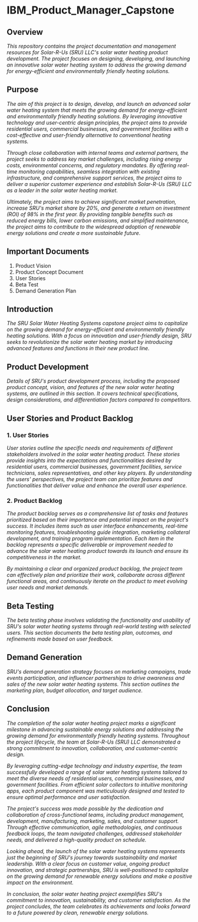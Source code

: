 # IBM_Product_Manager_Capstone

## Overview
*This repository contains the project documentation and management resources for Solar-R-Us (SRU) LLC's solar water heating product development. The project focuses on designing, developing, and launching an innovative solar water heating system to address the growing demand for energy-efficient and environmentally friendly heating solutions.*

## Purpose
*The aim of this project is to design, develop, and launch an advanced solar water heating system that meets the growing demand for energy-efficient and environmentally friendly heating solutions. By leveraging innovative technology and user-centric design principles, the project aims to provide residential users, commercial businesses, and government facilities with a cost-effective and user-friendly alternative to conventional heating systems.*

*Through close collaboration with internal teams and external partners, the project seeks to address key market challenges, including rising energy costs, environmental concerns, and regulatory mandates. By offering real-time monitoring capabilities, seamless integration with existing infrastructure, and comprehensive support services, the project aims to deliver a superior customer experience and establish Solar-R-Us (SRU) LLC as a leader in the solar water heating market.*

*Ultimately, the project aims to achieve significant market penetration, increase SRU's market share by 20%, and generate a return on investment (ROI) of 98% in the first year. By providing tangible benefits such as reduced energy bills, lower carbon emissions, and simplified maintenance, the project aims to contribute to the widespread adoption of renewable energy solutions and create a more sustainable future.*

## Important Documents
1. Product Vision
2. Product Concept Document
3. User Stories
4. Beta Test
5. Demand Generation Plan

## Introduction
*The SRU Solar Water Heating Systems capstone project aims to capitalize on the growing demand for energy-efficient and environmentally friendly heating solutions. With a focus on innovation and user-friendly design, SRU seeks to revolutionize the solar water heating market by introducing advanced features and functions in their new product line.*

## Product Development
*Details of SRU's product development process, including the proposed product concept, vision, and features of the new solar water heating systems, are outlined in this section. It covers technical specifications, design considerations, and differentiation factors compared to competitors.*

## User Stories and Product Backlog
### 1. User Stories
*User stories outline the specific needs and requirements of different stakeholders involved in the solar water heating product. These stories provide insights into the expectations and functionalities desired by residential users, commercial businesses, government facilities, service technicians, sales representatives, and other key players. By understanding the users' perspectives, the project team can prioritize features and functionalities that deliver value and enhance the overall user experience.*

### 2. Product Backlog
*The product backlog serves as a comprehensive list of tasks and features prioritized based on their importance and potential impact on the project's success. It includes items such as user interface enhancements, real-time monitoring features, troubleshooting guide integration, marketing collateral development, and training program implementation. Each item in the backlog represents a specific deliverable or improvement needed to advance the solar water heating product towards its launch and ensure its competitiveness in the market.*

*By maintaining a clear and organized product backlog, the project team can effectively plan and prioritize their work, collaborate across different functional areas, and continuously iterate on the product to meet evolving user needs and market demands.*

## Beta Testing
*The beta testing phase involves validating the functionality and usability of SRU's solar water heating systems through real-world testing with selected users. This section documents the beta testing plan, outcomes, and refinements made based on user feedback.*

## Demand Generation
*SRU's demand generation strategy focuses on marketing campaigns, trade events participation, and influencer partnerships to drive awareness and sales of the new solar water heating systems. This section outlines the marketing plan, budget allocation, and target audience.*

## Conclusion
*The completion of the solar water heating project marks a significant milestone in advancing sustainable energy solutions and addressing the growing demand for environmentally friendly heating systems. Throughout the project lifecycle, the team at Solar-R-Us (SRU) LLC demonstrated a strong commitment to innovation, collaboration, and customer-centric design.*

*By leveraging cutting-edge technology and industry expertise, the team successfully developed a range of solar water heating systems tailored to meet the diverse needs of residential users, commercial businesses, and government facilities. From efficient solar collectors to intuitive monitoring apps, each product component was meticulously designed and tested to ensure optimal performance and user satisfaction.*

*The project's success was made possible by the dedication and collaboration of cross-functional teams, including product management, development, manufacturing, marketing, sales, and customer support. Through effective communication, agile methodologies, and continuous feedback loops, the team navigated challenges, addressed stakeholder needs, and delivered a high-quality product on schedule.*

*Looking ahead, the launch of the solar water heating systems represents just the beginning of SRU's journey towards sustainability and market leadership. With a clear focus on customer value, ongoing product innovation, and strategic partnerships, SRU is well-positioned to capitalize on the growing demand for renewable energy solutions and make a positive impact on the environment.*

*In conclusion, the solar water heating project exemplifies SRU's commitment to innovation, sustainability, and customer satisfaction. As the project concludes, the team celebrates its achievements and looks forward to a future powered by clean, renewable energy solutions.*
